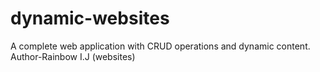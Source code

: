 # dynamic-websites
A complete web application with CRUD operations and dynamic content.
<br>
Author-Rainbow I.J (websites)